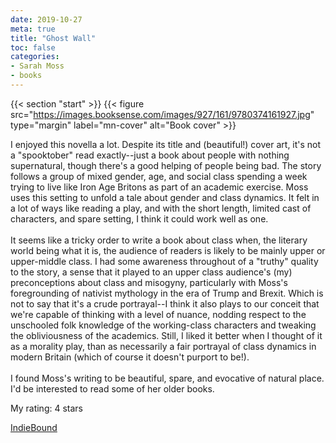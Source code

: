 ```yaml
---
date: 2019-10-27
meta: true
title: "Ghost Wall"
toc: false
categories:
- Sarah Moss
- books
---
```


{{< section "start" >}}
{{< figure src="https://images.booksense.com/images/927/161/9780374161927.jpg" type="margin" label="mn-cover" alt="Book cover" >}}

I enjoyed this novella a lot. Despite its title and (beautiful!) cover art, it's not a "spooktober" read exactly--just a book about people with nothing supernatural, though there's a good helping of people being bad. The story follows a group of mixed gender, age, and social class spending a week trying to live like Iron Age Britons as part of an academic exercise. Moss uses this setting to unfold a tale about gender and class dynamics. It felt in a lot of ways like reading a play, and with the short length, limited cast of characters, and spare setting, I think it could work well as one. <br /><br />It seems like a tricky order to write a book about class when, the literary world being what it is, the audience of readers is likely to be mainly upper or upper-middle class. I had some awareness throughout of a "truthy" quality to the story, a sense that it played to an upper class audience's (my) preconceptions about class and misogyny, particularly with Moss's foregrounding of nativist mythology in the era of Trump and Brexit. Which is not to say that it's a crude portrayal--I think it also plays to our conceit that we're capable of thinking with a level of nuance, nodding respect to the unschooled folk knowledge of the working-class characters and tweaking the obliviousness of the academics. Still, I liked it better when I thought of it as a morality play, than as necessarily a fair portrayal of class dynamics in modern Britain (which of course it doesn't purport to be!). <br /><br />I found Moss's writing to be beautiful, spare, and evocative of natural place. I'd be interested to read some of her older books.

My rating: 4 stars  

[IndieBound](https://www.indiebound.org/book/9780374161927)
